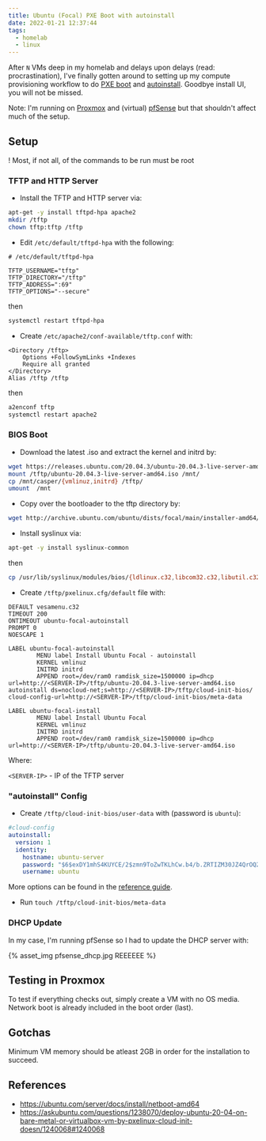 ```yaml
---
title: Ubuntu (Focal) PXE Boot with autoinstall
date: 2022-01-21 12:37:44
tags:
  - homelab
  - linux
---
```


After `N` VMs deep in my homelab and delays upon delays (read: procrastination), I've finally gotten around to setting up my compute provisioning workflow to do [PXE boot](https://en.wikipedia.org/wiki/Preboot_Execution_Environment) and [autoinstall](https://ubuntu.com/server/docs/install/autoinstall). Goodbye install UI, you will not be missed.

Note: I'm running on [Proxmox](https://www.proxmox.com/en/) and (virtual) [pfSense](https://www.pfsense.org/) but that shouldn't affect much of the setup.

## Setup

! Most, if not all, of the commands to be run must be root

### TFTP and HTTP Server

* Install the TFTP and HTTP server via:

```bash
apt-get -y install tftpd-hpa apache2
mkdir /tftp
chown tftp:tftp /tftp
```

* Edit `/etc/default/tftpd-hpa` with the following:

```
# /etc/default/tftpd-hpa

TFTP_USERNAME="tftp"
TFTP_DIRECTORY="/tftp"
TFTP_ADDRESS=":69"
TFTP_OPTIONS="--secure"
```

then

```bash
systemctl restart tftpd-hpa
```

* Create `/etc/apache2/conf-available/tftp.conf` with:

```
<Directory /tftp>
    Options +FollowSymLinks +Indexes
    Require all granted
</Directory>
Alias /tftp /tftp
```

then

```bash
a2enconf tftp
systemctl restart apache2
```

### BIOS Boot

* Download the latest .iso and extract the kernel and initrd by:

```bash
wget https://releases.ubuntu.com/20.04.3/ubuntu-20.04.3-live-server-amd64.iso -O /tftp/ubuntu-20.04.3-live-server-amd64.iso
mount /tftp/ubuntu-20.04.3-live-server-amd64.iso /mnt/
cp /mnt/casper/{vmlinuz,initrd} /tftp/
umount  /mnt
```

* Copy over the bootloader to the tftp directory by:

```bash
wget http://archive.ubuntu.com/ubuntu/dists/focal/main/installer-amd64/current/legacy-images/netboot/ubuntu-installer/amd64/pxelinux.0 -O /tftp/pxelinux.0
```

* Install syslinux via:

```bash
apt-get -y install syslinux-common
```
then

```bash
cp /usr/lib/syslinux/modules/bios/{ldlinux.c32,libcom32.c32,libutil.c32,vesamenu.c32} /tftp
```

* Create `/tftp/pxelinux.cfg/default` file with:

```
DEFAULT vesamenu.c32
TIMEOUT 200
ONTIMEOUT ubuntu-focal-autoinstall
PROMPT 0
NOESCAPE 1

LABEL ubuntu-focal-autoinstall
        MENU label Install Ubuntu Focal - autoinstall
        KERNEL vmlinuz
        INITRD initrd
        APPEND root=/dev/ram0 ramdisk_size=1500000 ip=dhcp url=http://<SERVER-IP>/tftp/ubuntu-20.04.3-live-server-amd64.iso autoinstall ds=nocloud-net;s=http://<SERVER-IP>/tftp/cloud-init-bios/ cloud-config-url=http://<SERVER-IP>/tftp/cloud-init-bios/meta-data

LABEL ubuntu-focal-install
        MENU label Install Ubuntu Focal
        KERNEL vmlinuz
        INITRD initrd
        APPEND root=/dev/ram0 ramdisk_size=1500000 ip=dhcp url=http://<SERVER-IP>/tftp/ubuntu-20.04.3-live-server-amd64.iso
```

Where:

`<SERVER-IP>` - IP of the TFTP server

### "autoinstall" Config

* Create `/tftp/cloud-init-bios/user-data` with (password is `ubuntu`):

```yaml
#cloud-config
autoinstall:
  version: 1
  identity:
    hostname: ubuntu-server
    password: "$6$exDY1mhS4KUYCE/2$zmn9ToZwTKLhCw.b4/b.ZRTIZM30JZ4QrOQ2aOXJ8yk96xpcCof0kxKwuX1kqLG/ygbJ1f8wxED22bTL4F46P0"
    username: ubuntu
```
More options can be found in the [reference guide](https://ubuntu.com/server/docs/install/autoinstall-reference).

* Run `touch /tftp/cloud-init-bios/meta-data`

### DHCP Update

In my case, I'm running pfSense so I had to update the DHCP server with:

{% asset_img pfsense_dhcp.jpg REEEEEE %}

## Testing in Proxmox

To test if everything checks out, simply create a VM with no OS media. Network boot is already included in the boot order (last).

## Gotchas

Minimum VM memory should be atleast 2GB in order for the installation to succeed.

## References

* https://ubuntu.com/server/docs/install/netboot-amd64
* https://askubuntu.com/questions/1238070/deploy-ubuntu-20-04-on-bare-metal-or-virtualbox-vm-by-pxelinux-cloud-init-doesn/1240068#1240068

